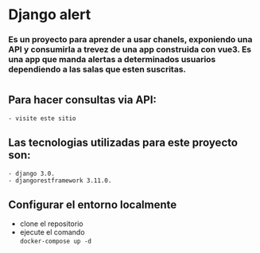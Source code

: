 # Django alert

### Es un proyecto para aprender a usar chanels, exponiendo una API y consumirla a trevez de una app construida con vue3. Es una app que manda alertas a determinados usuarios dependiendo a las salas que esten suscritas.

#

## Para hacer consultas via API:

    - visite este sitio

## Las tecnologias utilizadas para este proyecto son:

    - django 3.0.
    - djangorestframework 3.11.0.

## Configurar el entorno localmente

- clone el repositorio
- ejecute el comando  
  `docker-compose up -d `
